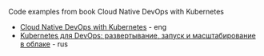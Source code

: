 Code examples from book Cloud Native DevOps with Kubernetes
 - [Cloud Native DevOps with Kubernetes](https://www.oreilly.com/library/view/cloud-native-devops/9781492040750/) - eng
 - [Kubernetes для DevOps: развертывание, запуск и масштабирование в облаке](https://www.piter.com/product/kubernetes-dlya-devops-razvertyvanie-zapusk-i-masshtabirovanie-v-oblake?_gs_cttl=120&gs_direct_link=1&gsaid=42817&gsmid=29789&gstid=c) - rus
